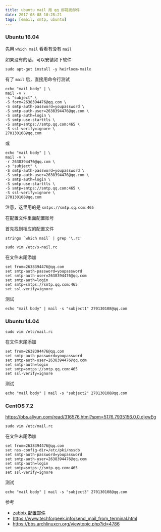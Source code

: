 ```yaml
---
title: ubuntu mail 用 qq 邮箱发邮件
date: 2017-08-08 10:28:21
tags: [email, smtp, ubuntu]
---
```



### Ubuntu 16.04

先用 `which mail` 看看有没有 `mail`

如果没有的话，可以安装如下软件

`sudo apt-get install -y heirloom-mailx`

有了 `mail` 后，直接用命令行测试

<!--more-->

```
echo "mail body" | \
mail -v \
-s "subject" \
-S form=2638394476@qq.com \
-S smtp-auth-password=youpassword \
-S smtp-auth-user=2638394476@qq.com \
-S smtp-auth=login \
-S smtp-use-starttls \
-S smtp=smtps://smtp.qq.com:465 \
-S ssl-verify=ignore \
270130108@qq.com
```

或

```
echo "mail body" | \
mail -v \
-r 2638394476@qq.com \
-s "subject" \
-S smtp-auth-password=youpassword \
-S smtp-auth-user=2638394476@qq.com \
-S smtp-auth=login \
-S smtp-use-starttls \
-S smtp=smtps://smtp.qq.com:465 \
-S ssl-verify=ignore \
270130108@qq.com
```

注意，这里用的是 `smtps://smtp.qq.com:465`



在配置文件里面配置账号

首先找到相应的配置文件

```
strings `which mail` | grep '\.rc'
```

`sudo vim /etc/s-nail.rc`

在文件末尾添加

```
set from=2638394476@qq.com
set smtp-auth-password=youpassword
set smtp-auth-user=2638394476@qq.com
set smtp-auth=login
set smtp=smtps://smtp.qq.com:465
set ssl-verify=ignore
```

测试

`echo "mail body" | mail -s "subject1" 270130108@qq.com`


### Ubuntu 14.04

`sudo vim /etc/nail.rc`

在文件末尾添加

```
set from=2638394476@qq.com
set smtp-auth-password=youpassword
set smtp-auth-user=2638394476@qq.com
set smtp-auth=login
set smtp=smtps://smtp.qq.com:465
set ssl-verify=ignore
```

测试

`echo "mail body" | mail -s "subject2" 270130108@qq.com`



### CentOS 7.2

<https://bbs.aliyun.com/read/316576.html?spm=5176.7935156.0.0.djxwEg>


`sudo vim /etc/mail.rc`

在文件末尾添加

```
set from=2638394476@qq.com
set nss-config-dir=/etc/pki/nssdb
set smtp-auth-password=youpassword
set smtp-auth-user=2638394476@qq.com
set smtp-auth=login
set smtp=smtps://smtp.qq.com:465
set ssl-verify=ignore
```

测试

`echo "mail body" | mail -s "subject3" 270130108@qq.com`


参考

* [zabbix 配置邮件](../../../../2017/01/10/zabbix-配置邮件/)
* <https://www.techforgeek.info/send_mail_from_terminal.html>
* <https://bbs.archlinuxcn.org/viewtopic.php?id=4786>
